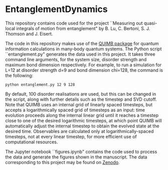 # EntanglementDynamics

This repository contains code used for the project ``Measuring out quasi-local integrals of motion from entanglement" by B. Lu, C. Bertoni, S. J. Thomson and J. Eisert.

The code in this repository makes use of the [QUIMB package](https://quimb.readthedocs.io/en/latest/) for quantum information calculations in many-body quantum systems. The Python script ``entanglement.py" generates the data used in this project. It takes three command line arguments, for the system size, disorder strength and maximum bond dimension respectively. For example, to run a simulation for L=12 at disorder strength d=9 and bond dimension chi=128, the command is the following:

```
python entanglement.py 12 9 128
```

By default, 100 disorder realisations are used, but this can be changed in the script, along with further details such as the timestep and SVD cutoff. Note that QUIMB uses an internal grid of linearly spaced timesteps, but accepts a logarithmically spaced grid of timesteps as an input: time evolution proceeds along the internal linear grid until it reaches a timestep close to one of the desired logarithmic timesteps, at which point QUIMB will automatically adjust the internal timestep to obtain the evolved state at the desired time. Observables are calculated only at logarithmically-spaced timesteps, not at every linear timestep, for more efficient use of computational resources.

The Jupyter notebook ``figures.ipynb" contains the code used to process the data and generate the figures shown in the manuscript. The data corresponding to this project may be found on [Zenodo](https://doi.org/10.5281/zenodo.7322988).
